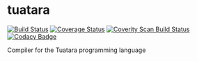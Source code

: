 # tuatara

[![Build Status](https://travis-ci.com/taylor-santos/tuatara.svg?branch=trunk)](https://travis-ci.com/taylor-santos/tuatara)
[![Coverage Status](https://coveralls.io/repos/github/taylor-santos/tuatara/badge.svg?branch=trunk&kill_cache=1)](https://coveralls.io/github/taylor-santos/tuatara?branch=trunk)
[![Coverity Scan Build Status](https://scan.coverity.com/projects/21962/badge.svg)](https://scan.coverity.com/projects/taylor-santos-tuatara)
[![Codacy Badge](https://api.codacy.com/project/badge/Grade/6581787e6f1f47de88382f1300dea83b)](https://app.codacy.com/gh/taylor-santos/tuatara?utm_source=github.com&utm_medium=referral&utm_content=taylor-santos/tuatara&utm_campaign=Badge_Grade)

Compiler for the Tuatara programming language
